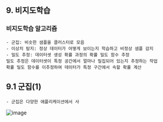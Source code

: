 ## 9. 비지도학습
### 비지도학습 알고리즘
```
- 군집: 비슷한 샘플을 클러스터로 모음
- 이상치 탐지: 정상 데이터가 어떻게 보이는지 학습하고 비정상 샘플 감지
- 밀도 추정: 데이터셋 생성 확률 과정의 확률 밀도 함수 추정
밀도 추정은 데이터셋이 특정 공간에서 얼마나 밀집되어 있는지 추정하는 작업
확률 밀도 함수를 이추정하여 데이터가 특정 구간에서 속할 확률 계산
```

## 9.1 군집(1)
```
- 군집은 다양한 애플리케이션에서 사
```
![image](https://github.com/simsoohyeon/Machine-Learning-Deep-Learning-Study/assets/127268889/547b0596-ef7d-48d6-8463-1730bea9a05e)
